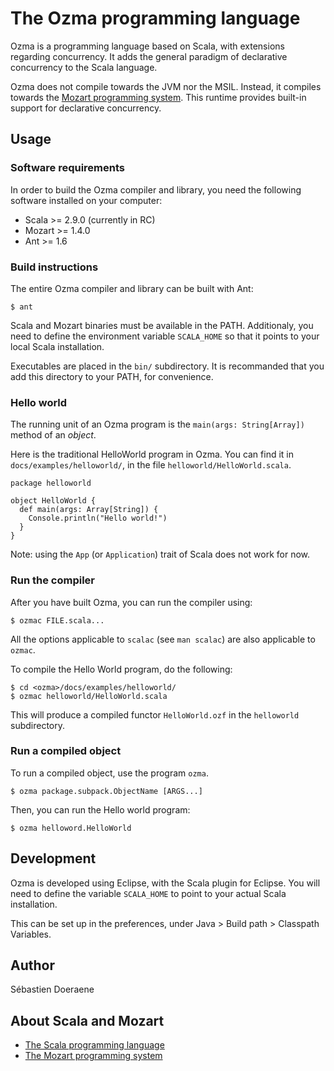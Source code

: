 The Ozma programming language
=============================

Ozma is a programming language based on Scala, with extensions regarding
concurrency. It adds the general paradigm of declarative concurrency to the
Scala language.

Ozma does not compile towards the JVM nor the MSIL. Instead, it compiles towards
the [Mozart programming system](http://www.mozart-oz.org/). This runtime
provides built-in support for declarative concurrency.


Usage
-----

### Software requirements

In order to build the Ozma compiler and library, you need the following software
installed on your computer:

*   Scala >= 2.9.0 (currently in RC)
*   Mozart >= 1.4.0
*   Ant >= 1.6

### Build instructions

The entire Ozma compiler and library can be built with Ant:

    $ ant

Scala and Mozart binaries must be available in the PATH. Additionaly, you need
to define the environment variable `SCALA_HOME` so that it points to your local
Scala installation.

Executables are placed in the `bin/` subdirectory. It is recommanded that you
add this directory to your PATH, for convenience.

### Hello world

The running unit of an Ozma program is the `main(args: String[Array])` method of
an _object_.

Here is the traditional HelloWorld program in Ozma. You can find it in
`docs/examples/helloworld/`, in the file `helloworld/HelloWorld.scala`.

    package helloworld

    object HelloWorld {
      def main(args: Array[String]) {
        Console.println("Hello world!")
      }
    }

Note: using the `App` (or `Application`) trait of Scala does not work for now.

### Run the compiler

After you have built Ozma, you can run the compiler using:

    $ ozmac FILE.scala...

All the options applicable to `scalac` (see `man scalac`) are also applicable to
`ozmac`.

To compile the Hello World program, do the following:

    $ cd <ozma>/docs/examples/helloworld/
    $ ozmac helloworld/HelloWorld.scala

This will produce a compiled functor `HelloWorld.ozf` in the `helloworld`
subdirectory.

### Run a compiled object

To run a compiled object, use the program `ozma`.

    $ ozma package.subpack.ObjectName [ARGS...]

Then, you can run the Hello world program:

    $ ozma helloword.HelloWorld


Development
-----------

Ozma is developed using Eclipse, with the Scala plugin for Eclipse. You will
need to define the variable `SCALA_HOME` to point to your actual Scala
installation.

This can be set up in the preferences, under Java > Build path > Classpath
Variables.


Author
------

Sébastien Doeraene


About Scala and Mozart
----------------------

*   [The Scala programming language](http://www.scala-lang.org/)
*   [The Mozart programming system](http://www.mozart-oz.org/)
